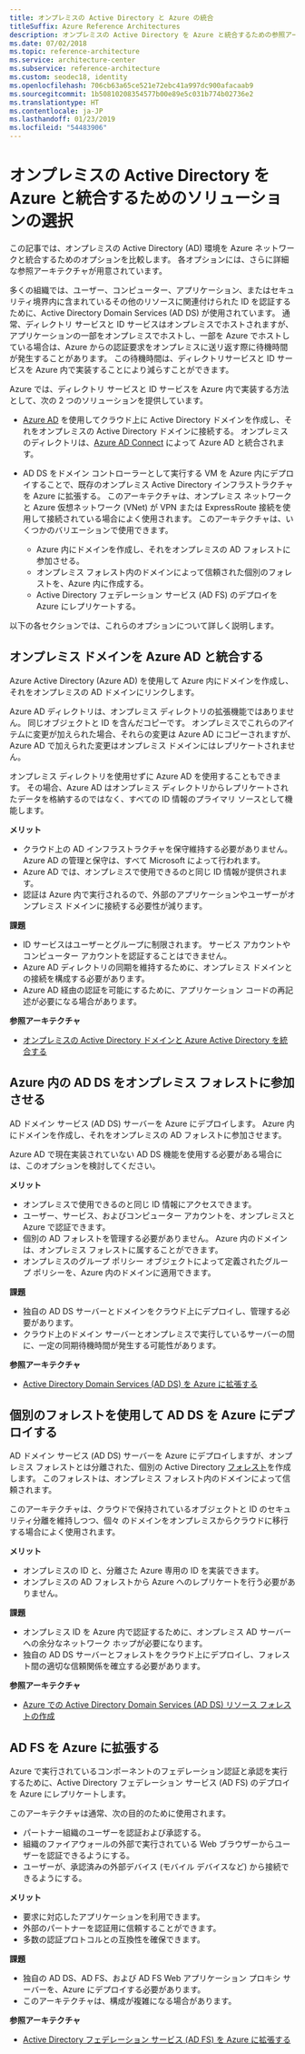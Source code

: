 ```yaml
---
title: オンプレミスの Active Directory と Azure の統合
titleSuffix: Azure Reference Architectures
description: オンプレミスの Active Directory を Azure と統合するための参照アーキテクチャを比較します。
ms.date: 07/02/2018
ms.topic: reference-architecture
ms.service: architecture-center
ms.subservice: reference-architecture
ms.custom: seodec18, identity
ms.openlocfilehash: 706cb63a65ce521e72ebc41a997dc900afacaab9
ms.sourcegitcommit: 1b50810208354577b00e89e5c031b774b02736e2
ms.translationtype: HT
ms.contentlocale: ja-JP
ms.lasthandoff: 01/23/2019
ms.locfileid: "54483906"
---
```

# <a name="choose-a-solution-for-integrating-on-premises-active-directory-with-azure"></a>オンプレミスの Active Directory を Azure と統合するためのソリューションの選択

この記事では、オンプレミスの Active Directory (AD) 環境を Azure ネットワークと統合するためのオプションを比較します。 各オプションには、さらに詳細な参照アーキテクチャが用意されています。

多くの組織では、ユーザー、コンピューター、アプリケーション、またはセキュリティ境界内に含まれているその他のリソースに関連付けられた ID を認証するために、Active Directory Domain Services (AD DS) が使用されています。 通常、ディレクトリ サービスと ID サービスはオンプレミスでホストされますが、アプリケーションの一部をオンプレミスでホストし、一部を Azure でホストしている場合は、Azure からの認証要求をオンプレミスに送リ返す際に待機時間が発生することがあります。 この待機時間は、ディレクトリサービスと ID サービスを Azure 内で実装することにより減らすことができます。

Azure では、ディレクトリ サービスと ID サービスを Azure 内で実装する方法として、次の 2 つのソリューションを提供しています。

- [Azure AD][azure-active-directory] を使用してクラウド上に Active Directory ドメインを作成し、それをオンプレミスの Active Directory ドメインに接続する。 オンプレミスのディレクトリは、[Azure AD Connect][azure-ad-connect] によって Azure AD と統合されます。

- AD DS をドメイン コントローラーとして実行する VM を Azure 内にデプロイすることで、既存のオンプレミス Active Directory インフラストラクチャを Azure に拡張する。 このアーキテクチャは、オンプレミス ネットワークと Azure 仮想ネットワーク (VNet) が VPN または ExpressRoute 接続を使用して接続されている場合によく使用されます。 このアーキテクチャは、いくつかのバリエーションで使用できます。

  - Azure 内にドメインを作成し、それをオンプレミスの AD フォレストに参加させる。
  - オンプレミス フォレスト内のドメインによって信頼された個別のフォレストを、Azure 内に作成する。
  - Active Directory フェデレーション サービス (AD FS) のデプロイを Azure にレプリケートする。

以下の各セクションでは、これらのオプションについて詳しく説明します。

## <a name="integrate-your-on-premises-domains-with-azure-ad"></a>オンプレミス ドメインを Azure AD と統合する

Azure Active Directory (Azure AD) を使用して Azure 内にドメインを作成し、それをオンプレミスの AD ドメインにリンクします。

Azure AD ディレクトリは、オンプレミス ディレクトリの拡張機能ではありません。 同じオブジェクトと ID を含んだコピーです。 オンプレミスでこれらのアイテムに変更が加えられた場合、それらの変更は Azure AD にコピーされますが、Azure AD で加えられた変更はオンプレミス ドメインにはレプリケートされません。

オンプレミス ディレクトリを使用せずに Azure AD を使用することもできます。 その場合、Azure AD はオンプレミス ディレクトリからレプリケートされたデータを格納するのではなく、すべての ID 情報のプライマリ ソースとして機能します。

**メリット**

- クラウド上の AD インフラストラクチャを保守維持する必要がありません。 Azure AD の管理と保守は、すべて Microsoft によって行われます。
- Azure AD では、オンプレミスで使用できるのと同じ ID 情報が提供されます。
- 認証は Azure 内で実行されるので、外部のアプリケーションやユーザーがオンプレミス ドメインに接続する必要性が減ります。

**課題**

- ID サービスはユーザーとグループに制限されます。 サービス アカウントやコンピューター アカウントを認証することはできません。
- Azure AD ディレクトリの同期を維持するために、オンプレミス ドメインとの接続を構成する必要があります。
- Azure AD 経由の認証を可能にするために、アプリケーション コードの再記述が必要になる場合があります。

**参照アーキテクチャ**

- [オンプレミスの Active Directory ドメインと Azure Active Directory を統合する][aad]

## <a name="ad-ds-in-azure-joined-to-an-on-premises-forest"></a>Azure 内の AD DS をオンプレミス フォレストに参加させる

AD ドメイン サービス (AD DS) サーバーを Azure にデプロイします。 Azure 内にドメインを作成し、それをオンプレミスの AD フォレストに参加させます。

Azure AD で現在実装されていない AD DS 機能を使用する必要がある場合には、このオプションを検討してください。

**メリット**

- オンプレミスで使用できるのと同じ ID 情報にアクセスできます。
- ユーザー、サービス、およびコンピューター アカウントを、オンプレミスと Azure で認証できます。
- 個別の AD フォレストを管理する必要がありません。 Azure 内のドメインは、オンプレミス フォレストに属することができます。
- オンプレミスのグループ ポリシー オブジェクトによって定義されたグループ ポリシーを、Azure 内のドメインに適用できます。

**課題**

- 独自の AD DS サーバーとドメインをクラウド上にデプロイし、管理する必要があります。
- クラウド上のドメイン サーバーとオンプレミスで実行しているサーバーの間に、一定の同期待機時間が発生する可能性があります。

**参照アーキテクチャ**

- [Active Directory Domain Services (AD DS) を Azure に拡張する][ad-ds]

## <a name="ad-ds-in-azure-with-a-separate-forest"></a>個別のフォレストを使用して AD DS を Azure にデプロイする

AD ドメイン サービス (AD DS) サーバーを Azure にデプロイしますが、オンプレミス フォレストとは分離された、個別の Active Directory [フォレスト][ad-forest-defn]を作成します。 このフォレストは、オンプレミス フォレスト内のドメインによって信頼されます。

このアーキテクチャは、クラウドで保持されているオブジェクトと ID のセキュリティ分離を維持しつつ、個々 のドメインをオンプレミスからクラウドに移行する場合によく使用されます。

**メリット**

- オンプレミスの ID と、分離さた Azure 専用の ID を実装できます。
- オンプレミスの AD フォレストから Azure へのレプリケートを行う必要がありません。

**課題**

- オンプレミス ID を Azure 内で認証するために、オンプレミス AD サーバーへの余分なネットワーク ホップが必要になります。
- 独自の AD DS サーバーとフォレストをクラウド上にデプロイし、フォレスト間の適切な信頼関係を確立する必要があります。

**参照アーキテクチャ**

- [Azure での Active Directory Domain Services (AD DS) リソース フォレストの作成][ad-ds-forest]

## <a name="extend-ad-fs-to-azure"></a>AD FS を Azure に拡張する

Azure で実行されているコンポーネントのフェデレーション認証と承認を実行するために、Active Directory フェデレーション サービス (AD FS) のデプロイを Azure にレプリケートします。

このアーキテクチャは通常、次の目的のために使用されます。

- パートナー組織のユーザーを認証および承認する。
- 組織のファイアウォールの外部で実行されている Web ブラウザーからユーザーを認証できるようにする。
- ユーザーが、承認済みの外部デバイス (モバイル デバイスなど) から接続できるようにする。

**メリット**

- 要求に対応したアプリケーションを利用できます。
- 外部のパートナーを認証用に信頼することができます。
- 多数の認証プロトコルとの互換性を確保できます。

**課題**

- 独自の AD DS、AD FS、および AD FS Web アプリケーション プロキシ サーバーを、Azure にデプロイする必要があります。
- このアーキテクチャは、構成が複雑になる場合があります。

**参照アーキテクチャ**

- [Active Directory フェデレーション サービス (AD FS) を Azure に拡張する][adfs]

<!-- links -->

[aad]: ./azure-ad.md
[ad-ds]: ./adds-extend-domain.md
[ad-ds-forest]: ./adds-forest.md
[ad-forest-defn]: /windows/desktop/AD/forests
[adfs]: ./adfs.md

[azure-active-directory]: /azure/active-directory-domain-services/active-directory-ds-overview
[azure-ad-connect]: /azure/active-directory/hybrid/whatis-hybrid-identity
